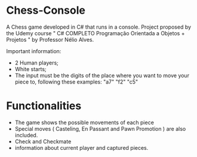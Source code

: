# Chess-Console

A Chess game developed in C# that runs in a console. Project proposed by the Udemy course " C# COMPLETO Programação Orientada a Objetos + Projetos " by Professor Nélio Alves. 

Important information:
 - 2 Human players;
 - White starts;
 - The input must be the digits of the place where you want to move your piece to, following these examples: 
     "a7" 
     "f2" 
     "c5" 
     
# Functionalities

 - The game shows the possible movements of each piece
 - Special moves ( Casteling, En Passant and Pawn Promotion ) are also included.
 - Check and Checkmate
 - information about current player and captured pieces. 
  

